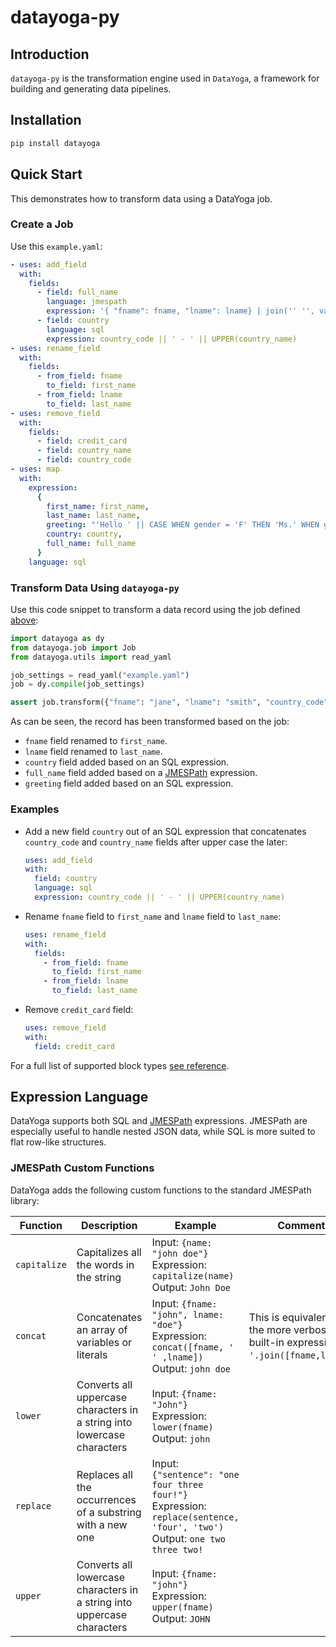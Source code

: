 # datayoga-py

## Introduction

`datayoga-py` is the transformation engine used in `DataYoga`, a framework for building and generating data pipelines.

## Installation

```bash
pip install datayoga
```

## Quick Start

This demonstrates how to transform data using a DataYoga job.

### Create a Job

Use this `example.yaml`:

```yaml
- uses: add_field
  with:
    fields:
      - field: full_name
        language: jmespath
        expression: '{ "fname": fname, "lname": lname} | join('' '', values(@))'
      - field: country
        language: sql
        expression: country_code || ' - ' || UPPER(country_name)
- uses: rename_field
  with:
    fields:
      - from_field: fname
        to_field: first_name
      - from_field: lname
        to_field: last_name
- uses: remove_field
  with:
    fields:
      - field: credit_card
      - field: country_name
      - field: country_code
- uses: map
  with:
    expression:
      {
        first_name: first_name,
        last_name: last_name,
        greeting: "'Hello ' || CASE WHEN gender = 'F' THEN 'Ms.' WHEN gender = 'M' THEN 'Mr.' ELSE 'N/A' END || ' ' || full_name",
        country: country,
        full_name: full_name
      }
    language: sql
```

### Transform Data Using `datayoga-py`

Use this code snippet to transform a data record using the job defined [above](#create-a-job):

```python
import datayoga as dy
from datayoga.job import Job
from datayoga.utils import read_yaml

job_settings = read_yaml("example.yaml")
job = dy.compile(job_settings)

assert job.transform({"fname": "jane", "lname": "smith", "country_code": 1, "country_name": "usa", "credit_card": "1234-5678-0000-9999", "gender": "F"}) == {"first_name": "jane", "last_name": "smith", "country": "1 - USA", "full_name": "jane smith", "greeting": "Hello Ms. jane smith"}
```

As can be seen, the record has been transformed based on the job:

- `fname` field renamed to `first_name`.
- `lname` field renamed to `last_name`.
- `country` field added based on an SQL expression.
- `full_name` field added based on a [JMESPath](https://jmespath.org/) expression.
- `greeting` field added based on an SQL expression.

### Examples

- Add a new field `country` out of an SQL expression that concatenates `country_code` and `country_name` fields after upper case the later:

  ```yaml
  uses: add_field
  with:
    field: country
    language: sql
    expression: country_code || ' - ' || UPPER(country_name)
  ```

- Rename `fname` field to `first_name` and `lname` field to `last_name`:

  ```yaml
  uses: rename_field
  with:
    fields:
      - from_field: fname
        to_field: first_name
      - from_field: lname
        to_field: last_name
  ```

- Remove `credit_card` field:

  ```yaml
  uses: remove_field
  with:
    field: credit_card
  ```

For a full list of supported block types [see reference](https://datayoga-io.github.io/datayoga-py/).

## Expression Language

DataYoga supports both SQL and [JMESPath](https://jmespath.org/) expressions. JMESPath are especially useful to handle nested JSON data, while SQL is more suited to flat row-like structures.

### JMESPath Custom Functions

DataYoga adds the following custom functions to the standard JMESPath library:

| Function     | Description                                                             | Example                                                                                                                                 | Comments                                                                               |
| ------------ | ----------------------------------------------------------------------- | --------------------------------------------------------------------------------------------------------------------------------------- | -------------------------------------------------------------------------------------- |
| `capitalize` | Capitalizes all the words in the string                                 | Input: `{name: "john doe"}` <br /> Expression: `capitalize(name)` <br /> Output: `John Doe`                                             |
| `concat`     | Concatenates an array of variables or literals                          | Input: `{fname: "john", lname: "doe"}` <br /> Expression: `concat([fname, ' ' ,lname])` <br /> Output: `john doe`                       | This is equivalent to the more verbose built-in expression: `' '.join([fname,lname])`. |
| `lower`      | Converts all uppercase characters in a string into lowercase characters | Input: `{fname: "John"}` <br /> Expression: `lower(fname)` <br /> Output: `john`                                                        |
| `replace`    | Replaces all the occurrences of a substring with a new one              | Input: `{"sentence": "one four three four!"}` <br /> Expression: `replace(sentence, 'four', 'two')` <br /> Output: `one two three two!` |
| `upper`      | Converts all lowercase characters in a string into uppercase characters | Input: `{fname: "john"}` <br /> Expression: `upper(fname)` <br /> Output: `JOHN`                                                        |
